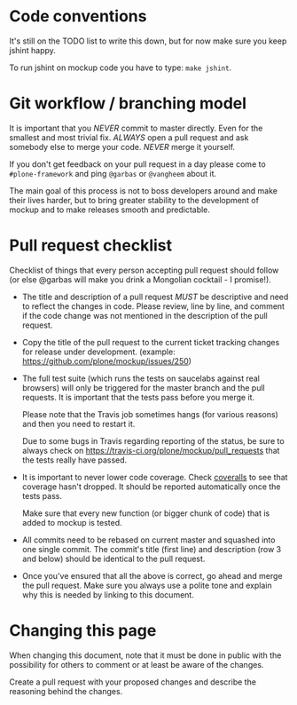 # Code conventions

It's still on the TODO list to write this down, but for now make sure you keep
jshint happy.

To run jshint on mockup code you have to type: ```make jshint```.


# Git workflow / branching model

It is important that you *NEVER* commit to master directly. Even for the
smallest and most trivial fix. *ALWAYS* open a pull request and ask somebody
else to merge your code. *NEVER* merge it yourself.

If you don't get feedback on your pull request in a day please come to
```#plone-framework``` and ping ```@garbas``` or ```@vangheem``` about it.

The main goal of this process is not to boss developers around and make their
lives harder, but to bring greater stability to the development of mockup and to
make releases smooth and predictable.


# Pull request checklist

Checklist of things that every person accepting pull request should follow (or
else @garbas will make you drink a Mongolian cocktail - I promise!).

 - The title and description of a pull request *MUST* be descriptive and need to
   reflect the changes in code. Please review, line by line, and comment if the
   code change was not mentioned in the description of the pull request.

 - Copy the title of the pull request to the current ticket tracking changes for
   release under development. (example:
   https://github.com/plone/mockup/issues/250)

 - The full test suite (which runs the tests on saucelabs against real browsers)
   will only be triggered for the master branch and the pull requests. It is
   important that the tests pass before you merge it.

   Please note that the Travis job sometimes hangs (for various reasons) and
   then you need to restart it.

   Due to some bugs in Travis regarding reporting of the status, be sure to
   always check on https://travis-ci.org/plone/mockup/pull_requests that the
   tests really have passed.

 - It is important to never lower code coverage. Check [coveralls](
   https://coveralls.io/r/plone/mockup) to see that coverage hasn't dropped. It
   should be reported automatically once the tests pass.
   
   Make sure that every new function (or bigger chunk of code) that is added to
   mockup is tested.

 - All commits need to be rebased on current master and squashed into one single
   commit. The commit's title (first line) and description (row 3 and below)
   should be identical to the pull request.

 - Once you've ensured that all the above is correct, go ahead and merge the
   pull request. Make sure you always use a polite tone and explain why this is
   needed by linking to this document.


# Changing this page

When changing this document, note that it must be done in public with the
possibility for others to comment or at least be aware of the changes.

Create a pull request with your proposed changes and describe the reasoning
behind the changes.

